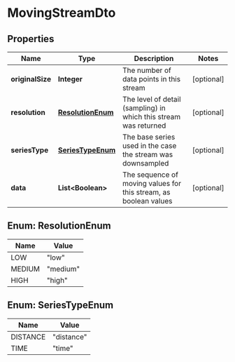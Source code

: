 

# MovingStreamDto

## Properties

Name | Type | Description | Notes
------------ | ------------- | ------------- | -------------
**originalSize** | **Integer** | The number of data points in this stream |  [optional]
**resolution** | [**ResolutionEnum**](#ResolutionEnum) | The level of detail (sampling) in which this stream was returned |  [optional]
**seriesType** | [**SeriesTypeEnum**](#SeriesTypeEnum) | The base series used in the case the stream was downsampled |  [optional]
**data** | **List&lt;Boolean&gt;** | The sequence of moving values for this stream, as boolean values |  [optional]



## Enum: ResolutionEnum

Name | Value
---- | -----
LOW | &quot;low&quot;
MEDIUM | &quot;medium&quot;
HIGH | &quot;high&quot;



## Enum: SeriesTypeEnum

Name | Value
---- | -----
DISTANCE | &quot;distance&quot;
TIME | &quot;time&quot;



